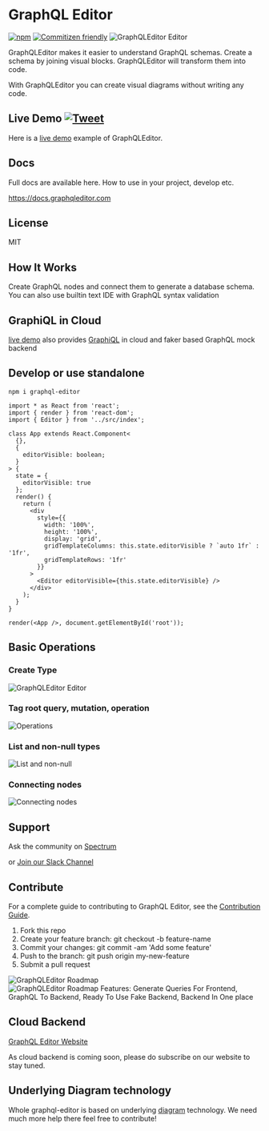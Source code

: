 # GraphQL Editor
[![npm](https://img.shields.io/npm/v/graphql-editor.svg)](https://www.npmjs.com/package/graphql-editor) [![Commitizen friendly](https://img.shields.io/badge/commitizen-friendly-brightgreen.svg)](http://commitizen.github.io/cz-cli/)
![GraphQLEditor Editor](assets/design_schema.gif)

GraphQLEditor makes it easier to understand GraphQL schemas. Create a schema by joining visual blocks. GraphQLEditor will transform them into code.

With GraphQLEditor you can create visual diagrams without writing any code.

## Live Demo [![Tweet](https://img.shields.io/twitter/url/http/shields.io.svg?style=social)](https://twitter.com/intent/tweet?text=First%20visual%20GraphQL%20Editor&url=https://github.com/slothking-online/graphql-editor)

Here is a [live demo](https://graphqleditor.com) example of GraphQLEditor.

## Docs

Full docs are available here. How to use in your project, develop etc.

https://docs.graphqleditor.com

## License

MIT

## How It Works

Create GraphQL nodes and connect them to generate a database schema. You can also use builtin text IDE with GraphQL syntax validation

## GraphiQL in Cloud
[live demo](https://app.graphqleditor.com) also provides [GraphiQL](https://faker.graphqleditor.com/showcase/fake-twitter/graphql) in cloud and faker based GraphQL mock backend

## Develop or use standalone

```
npm i graphql-editor
```

```tsx
import * as React from 'react';
import { render } from 'react-dom';
import { Editor } from '../src/index';

class App extends React.Component<
  {},
  {
    editorVisible: boolean;
  }
> {
  state = {
    editorVisible: true
  };
  render() {
    return (
      <div
        style={{
          width: '100%',
          height: '100%',
          display: 'grid',
          gridTemplateColumns: this.state.editorVisible ? `auto 1fr` : '1fr',
          gridTemplateRows: '1fr'
        }}
      >
        <Editor editorVisible={this.state.editorVisible} />
      </div>
    );
  }
}

render(<App />, document.getElementById('root'));
```

## Basic Operations

### Create Type
![GraphQLEditor Editor](assets/add_node_type.gif)

### Tag root query, mutation, operation
![Operations](assets/setting_query.gif)

### List and non-null types
![List and non-null](assets/edit_array_required.gif)

### Connecting nodes
![Connecting nodes](assets/add_node_input.gif)


## Support 

Ask the community on [Spectrum](https://spectrum.chat/graphql-editor)

or [Join our Slack Channel](https://join.slack.com/t/graphqleditor/shared_invite/enQtNDkwOTgyOTM5OTc1LWI4YjU3N2U5NGVkNzQ2NzY5MGUxMTJiNjFlZDM1Zjc2OWRmNTI0NDM3OWUxYTk4Yjk3MzZlY2QwOWUzZmM2NDI)

## Contribute

For a complete guide to contributing to GraphQL Editor, see the [Contribution Guide](CONTRIBUTING.md).

1.  Fork this repo
2.  Create your feature branch: git checkout -b feature-name
3.  Commit your changes: git commit -am 'Add some feature'
4.  Push to the branch: git push origin my-new-feature
5.  Submit a pull request

![GraphQLEditor Roadmap](assets/roadmap-graphql-header.jpg)
![GraphQLEditor Roadmap Features: Generate Queries For Frontend, GraphQL To Backend, Ready To Use Fake Backend, Backend In One place](assets/roadmap-graphql-features.jpg)


## Cloud Backend

[GraphQL Editor Website](https://graphqleditor.com)

As cloud backend is coming soon, please do subscribe on our website to stay tuned.

## Underlying Diagram technology

Whole graphql-editor is based on underlying [diagram](https://github.com/slothking-online/diagram) technology. We need much more help there feel free to contribute!
